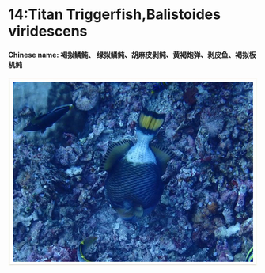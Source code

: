 # 14:Titan Triggerfish,Balistoides viridescens

#### Chinese name: **褐拟鳞鲀、** **绿拟鳞鲀**、**胡麻皮剥鲀**、**黄褐炮弹**、**剥皮鱼**、**褐拟板机鲀**

![](../../.gitbook/assets/titan-triggerfish.jpg)

